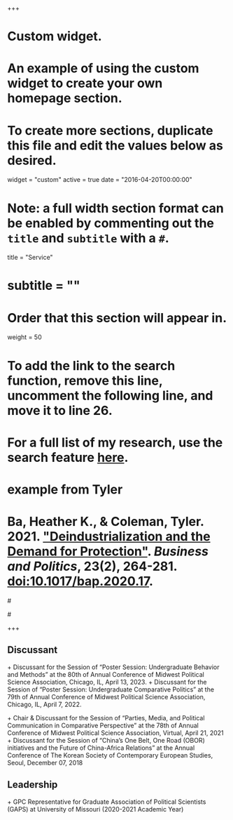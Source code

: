+++
# Custom widget.
# An example of using the custom widget to create your own homepage section.
# To create more sections, duplicate this file and edit the values below as desired.
widget = "custom"
active = true
date = "2016-04-20T00:00:00"

# Note: a full width section format can be enabled by commenting out the `title` and `subtitle` with a `#`.
title = "Service"
# subtitle = ""


# Order that this section will appear in.
weight = 50

# To add the link to the search function, remove this line, uncomment the following line, and move it to line 26.
# For a full list of my research, use the search feature [here](https://www.jacobauthement.com/publication).

# example from Tyler
# Ba, Heather K., & Coleman, Tyler. 2021. ["Deindustrialization and the Demand for Protection"](https://www.tyler-coleman.com/publication/bacoleman2021). _Business and Politics_, 23(2), 264-281. [doi:10.1017/bap.2020.17](https://doi.org/10.1017/bap.2020.17).

#<div style="padding-left: 4em; text-indent: -4em;">
#</div>


+++
<h2>Discussant</h2>
+ Discussant for the Session of “Poster Session: Undergraduate Behavior and Methods” at the 80th of Annual Conference of Midwest Political Science Association, Chicago, IL, April 13, 2023.
+ Discussant for the Session of “Poster Session: Undergraduate Comparative Politics” at the 79th of Annual Conference of Midwest Political Science Association, Chicago, IL, April 7, 2022. </p>
+ Chair & Discussant for the Session of “Parties, Media, and Political Communication in Comparative Perspective” at the 78th of Annual Conference of Midwest Political Science Association, Virtual, April 21, 2021
+ Discussant for the Session of “China’s One Belt, One Road (OBOR) initiatives and the Future of China-Africa Relations” at the Annual Conference of The Korean Society of Contemporary European Studies, Seoul, December 07, 2018
  
<h2>Leadership</h2>
+ GPC Representative for  Graduate Association of Political Scientists (GAPS) at University of Missouri (2020-2021 Academic Year) 
